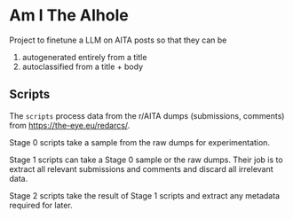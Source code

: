 # Am I The AIhole

Project to finetune a LLM on AITA posts so that they can be

1. autogenerated entirely from a title
2. autoclassified from a title + body

## Scripts

The `scripts` process data from the r/AITA dumps (submissions, comments) from <https://the-eye.eu/redarcs/>.

Stage 0 scripts take a sample from the raw dumps for experimentation.

Stage 1 scripts can take a Stage 0 sample or the raw dumps. Their job is to extract all relevant submissions and comments and discard all irrelevant data.

Stage 2 scripts take the result of Stage 1 scripts and extract any metadata required for later.